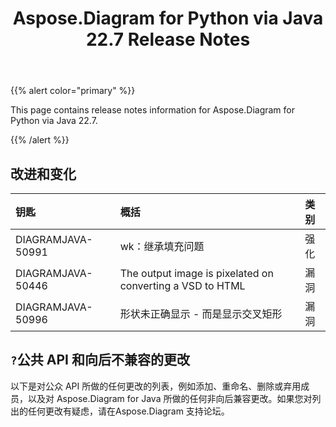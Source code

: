 ﻿---
title: Aspose.Diagram for Python via Java 22.7 Release Notes
type: docs
weight: 21
url: /zh/java/aspose-diagram-for-python-via-java-22-7-release-notes/
---
{{% alert color="primary" %}}

This page contains release notes information for Aspose.Diagram for Python via Java 22.7.

{{% /alert %}}
## **改进和变化**  ##

|**钥匙**|**概括**|**类别**|
|:- |:- |:- |
|DIAGRAMJAVA-50991|wk：继承填充问题|强化|
|DIAGRAMJAVA-50446|The output image is pixelated on converting a VSD to HTML|漏洞|
|DIAGRAMJAVA-50996|形状未正确显示 - 而是显示交叉矩形|漏洞|

## `?`**公共 API 和向后不兼容的更改**
以下是对公众 API 所做的任何更改的列表，例如添加、重命名、删除或弃用成员，以及对 Aspose.Diagram for Java 所做的任何非向后兼容更改。如果您对列出的任何更改有疑虑，请在Aspose.Diagram 支持论坛。

